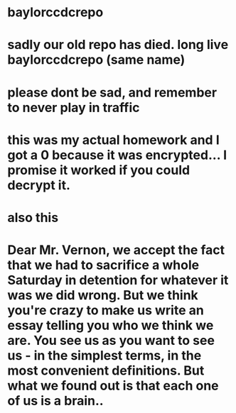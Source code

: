 # baylorccdcrepo

# sadly our old repo has died. long live baylorccdcrepo (same name)

# please dont be sad, and remember to never play in traffic 

# this was my actual homework and I got a 0 because it was encrypted... I promise it worked if you could decrypt it.

# also this 
# Dear Mr. Vernon, we accept the fact that we had to sacrifice a whole Saturday in detention for whatever it was we did wrong. But we think you're crazy to make us write an essay telling you who we think we are. You see us as you want to see us - in the simplest terms, in the most convenient definitions. But what we found out is that each one of us is a brain..
